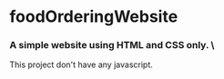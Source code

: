 # foodOrderingWebsite      
### A simple website using HTML and CSS only. \
This project don't have any javascript.
